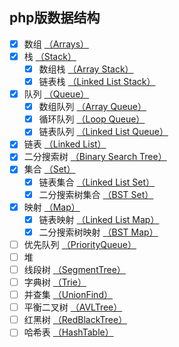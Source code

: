 ## php版数据结构

- [x] 数组 [（Arrays）](https://github.com/xushuhui/Data-Structures/tree/master/Arrays)
- [x] 栈 [（Stack）](https://github.com/xushuhui/Data-Structures/tree/master/Stack)
    - [x] 数组栈 [（Array Stack）](https://github.com/xushuhui/Data-Structures/tree/master/Stack/ArrayStack.php)
    - [x] 链表栈 [（Linked List Stack）](https://github.com/xushuhui/Data-Structures/tree/master/Stack/LinkedListStack.php)
- [x] 队列 [（Queue）](https://github.com/xushuhui/Data-Structures/tree/master/Queue)
    - [x] 数组队列 [（Array Queue）](https://github.com/xushuhui/Data-Structures/tree/master/Queue/ArrayQueue.php)
    - [x] 循环队列 [（Loop Queue）](https://github.com/xushuhui/Data-Structures/tree/master/Queue/LoopQueue.php)
    - [x] 链表队列 [（Linked List Queue）](https://github.com/xushuhui/Data-Structures/tree/master/Queue/LinkedListQueue.php)
- [x] 链表 [（Linked List）](https://github.com/xushuhui/Data-Structures/tree/master/LinkedList)
- [x] 二分搜索树 [（Binary Search Tree）](https://github.com/xushuhui/Data-Structures/tree/master/BinarySearchTree)
- [x] 集合 [（Set）](https://github.com/xushuhui/Data-Structures/tree/master/Set)
    - [x] 链表集合 [（Linked List Set）](https://github.com/xushuhui/Data-Structures/tree/master/Set/LinkedListSet.php)
    - [x] 二分搜索树集合 [（BST Set）](https://github.com/xushuhui/Data-Structures/tree/master/Set/BSTSet.php)
- [x] 映射 [（Map）](https://github.com/xushuhui/Data-Structures/tree/master/Map)
    - [x] 链表映射 [（Linked List Map）](https://github.com/xushuhui/Data-Structures/tree/master/Map/LinkedListMap.php)
    - [x] 二分搜索树映射 [（BST Map）](https://github.com/xushuhui/Data-Structures/tree/master/Map/BSTMap.php)
- [ ] 优先队列 [（PriorityQueue）](https://github.com/xushuhui/Data-Structures/tree/master/PriorityQueue)
- [ ] 堆
- [ ] 线段树 [（SegmentTree）](https://github.com/xushuhui/Data-Structures/tree/master/SegmentTree)
- [ ] 字典树 [（Trie）](https://github.com/xushuhui/Data-Structures/tree/master/Trie)
- [ ] 并查集 [（UnionFind）](https://github.com/xushuhui/Data-Structures/tree/master/UnionFind)
- [ ] 平衡二叉树 [（AVLTree）](https://github.com/xushuhui/Data-Structures/tree/master/AVLTree)
- [ ] 红黑树 [（RedBlackTree）](https://github.com/xushuhui/Data-Structures/tree/master/RedBlackTree)
- [ ] 哈希表 [（HashTable）](https://github.com/xushuhui/Data-Structures/tree/master/HashTable)
